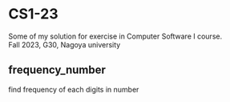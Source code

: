 # CS1-23
Some of my solution for exercise in Computer Software I course.                         
Fall 2023, G30, Nagoya university
## frequency_number
find frequency of each digits in number
